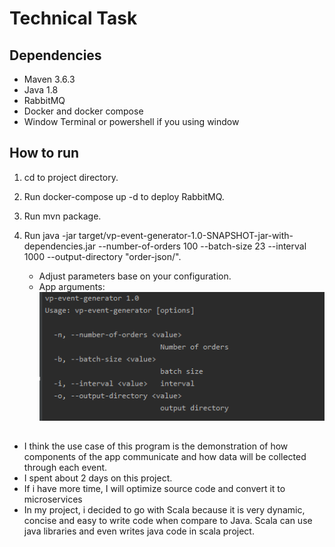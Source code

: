 # Technical Task

## Dependencies
- Maven 3.6.3
- Java 1.8
- RabbitMQ
- Docker and docker compose
- Window Terminal or powershell if you using window

## How to run
1. cd to project directory.
2. Run docker-compose up -d to deploy RabbitMQ.
3. Run mvn package.
4. Run java -jar target/vp-event-generator-1.0-SNAPSHOT-jar-with-dependencies.jar --number-of-orders 100 --batch-size 23 --interval 1000 --output-directory "order-json/".
   
   - Adjust parameters base on your configuration.   
   - App arguments:   
   ![alt text](https://github.com/Rinzl/event-based-order/raw/master/app-arguments.png "app's arguments")

## 

* I think the use case of this program is the demonstration of how components of the app communicate and how data will be collected through each event.
* I spent about 2 days on this project.
* If i have more time, I will optimize source code and convert it to microservices
* In my project, i decided to go with Scala because it is very dynamic, concise and easy to write code when compare to Java. Scala can use java libraries and even writes java code in scala project.

